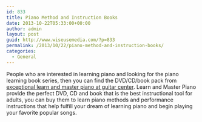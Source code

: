 ```yaml
---
id: 833
title: Piano Method and Instruction Books
date: 2013-10-22T05:33:00+00:00
author: admin
layout: post
guid: http://www.wiseusemedia.com/?p=833
permalink: /2013/10/22/piano-method-and-instruction-books/
categories:
  - General
---
```

People who are interested in learning piano and looking for the piano learning book series, then you can find the DVD/CD/book pack from [exceptional learn and master piano at guitar center](http://www.guitarcenter.com/Hal-Leonard-Learn---Master-Piano-DVD-CD-Book-Pack-Legacy-Of-Learning-Series-107060139-i1847365.gc). Learn and Master Piano provide the perfect DVD, CD and book that is the best instructional tool for adults, you can buy them to learn piano methods and performance instructions that help fulfill your dream of learning piano and begin playing your favorite popular songs.